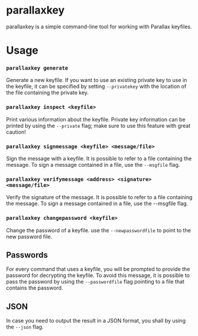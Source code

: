 parallaxkey
======

parallaxkey is a simple command-line tool for working with Parallax keyfiles.

# Usage

### `parallaxkey generate`

Generate a new keyfile.
If you want to use an existing private key to use in the keyfile, it can be
specified by setting `--privatekey` with the location of the file containing the
private key.

### `parallaxkey inspect <keyfile>`

Print various information about the keyfile.
Private key information can be printed by using the `--private` flag;
make sure to use this feature with great caution!

### `parallaxkey signmessage <keyfile> <message/file>`

Sign the message with a keyfile.
It is possible to refer to a file containing the message.
To sign a message contained in a file, use the `--msgfile` flag.

### `parallaxkey verifymessage <address> <signature> <message/file>`

Verify the signature of the message.
It is possible to refer to a file containing the message.
To sign a message contained in a file, use the --msgfile flag.

### `parallaxkey changepassword <keyfile>`

Change the password of a keyfile.
use the `--newpasswordfile` to point to the new password file.

## Passwords

For every command that uses a keyfile, you will be prompted to provide the
password for decrypting the keyfile.  To avoid this message, it is possible
to pass the password by using the `--passwordfile` flag pointing to a file that
contains the password.

## JSON

In case you need to output the result in a JSON format, you shall by using the `--json` flag.
